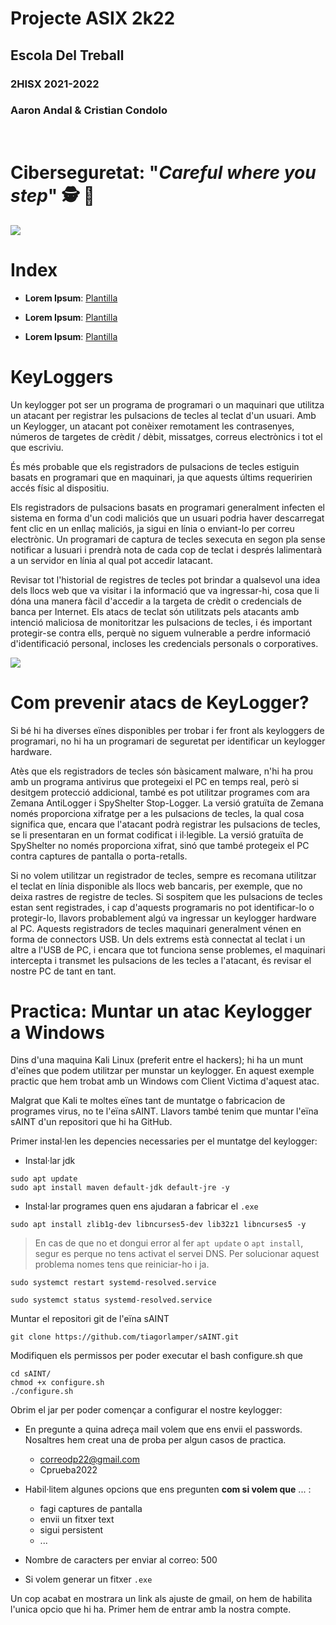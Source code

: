 # __Projecte ASIX 2k22__
## __Escola Del Treball__
### __2HISX 2021-2022__
### __Aaron Andal & Cristian Condolo__

<br>

# __Ciberseguretat__: "_Careful where you step_" 🕵️ 🔎

<div style="align: center; width: 100%">
    <img src="https://tec.mx/sites/default/files/styles/header_full/public/2021-08/ciberseguridad-tec-de-monterrey.jpg?itok=H3ibmb8t" />
</div>

# Index

* **Lorem Ipsum**: [Plantilla](https://github.com/KeshiKiD03/asixproject2k22/)


* **Lorem Ipsum**: [Plantilla](https://github.com/KeshiKiD03/asixproject2k22/)


* **Lorem Ipsum**: [Plantilla](https://github.com/KeshiKiD03/asixproject2k22/)



# KeyLoggers

Un keylogger pot ser un programa de programari o un maquinari que utilitza un atacant per registrar les pulsacions de tecles al teclat d'un usuari. Amb un Keylogger, un atacant pot conèixer remotament les contrasenyes, números de targetes de crèdit / dèbit, missatges, correus electrònics i tot el que escriviu.

És més probable que els registradors de pulsacions de tecles estiguin basats en programari que en maquinari, ja que aquests últims requeririen accés físic al dispositiu.

Els registradors de pulsacions basats en programari generalment infecten el sistema en forma d'un codi maliciós que un usuari podria haver descarregat fent clic en un enllaç maliciós, ja sigui en línia o enviant-lo per correu electrònic.
Un programari de captura de tecles sexecuta en segon pla sense notificar a lusuari i prendrà nota de cada cop de teclat i després lalimentarà a un servidor en línia al qual pot accedir latacant.

Revisar tot l'historial de registres de tecles pot brindar a qualsevol una idea dels llocs web que va visitar i la informació que va ingressar-hi, cosa que li dóna una manera fàcil d'accedir a la targeta de crèdit o credencials de banca per Internet. Els atacs de teclat són utilitzats pels atacants amb intenció maliciosa de monitoritzar les pulsacions de tecles, i és important protegir-se contra ells, perquè no siguem vulnerable a perdre informació d'identificació personal, incloses les credencials personals o corporatives.


<div style="align: center; width: 100%">
    <img src="https://hakin9.org/wp-content/uploads/2020/04/1.version_1.3.png" />
</div>


# Com prevenir atacs de KeyLogger?

Si bé hi ha diverses eïnes disponibles per trobar i fer front als keyloggers de programari, no hi ha un programari de seguretat per identificar un keylogger hardware.

Atès que els registradors de tecles són bàsicament malware, n'hi ha prou amb un programa antivirus que protegeixi el PC en temps real, però si desitgem protecció addicional, també es pot utilitzar programes com ara Zemana AntiLogger i SpyShelter Stop-Logger.
La versió gratuïta de Zemana només proporciona xifratge per a les pulsacions de tecles, la qual cosa significa que, encara que l'atacant podrà registrar les pulsacions de tecles, se li presentaran en un format codificat i il·legible.
La versió gratuïta de SpyShelter no només proporciona xifrat, sinó que també protegeix el PC contra captures de pantalla o porta-retalls.

Si no volem utilitzar un registrador de tecles, sempre es recomana utilitzar el teclat en línia disponible als llocs web bancaris, per exemple, que no deixa rastres de registre de tecles.
Si sospitem que les pulsacions de tecles estan sent registrades, i cap d'aquests programaris no pot identificar-lo o protegir-lo, llavors probablement algú va ingressar un keylogger hardware al PC.
Aquests registradors de tecles maquinari generalment vénen en forma de connectors USB. Un dels extrems està connectat al teclat i un altre a l'USB de PC, i encara que tot funciona sense problemes, el maquinari intercepta i transmet les pulsacions de les tecles a l'atacant, és revisar el nostre PC de tant en tant.

# Practica: Muntar un atac Keylogger a Windows
Dins d'una maquina Kali Linux (preferit entre el hackers); hi ha un munt d'eïnes que podem utilitzar per munstar un keylogger. En aquest exemple practic que hem trobat amb un Windows com Client Victima d'aquest atac.

Malgrat que Kali te moltes eïnes tant de muntatge o fabricacion de programes virus, no te l'eïna sAINT. Llavors també tenim que muntar l'eïna sAINT d'un repositori que hi ha GitHub.

Primer instal·len les depencies necessaries per el muntatge del keylogger:
- Instal·lar jdk
```
sudo apt update
sudo apt install maven default-jdk default-jre -y
```

- Instal·lar programes quen ens ajudaran a fabricar el ``.exe``
```
sudo apt install zlib1g-dev libncurses5-dev lib32z1 libncurses5 -y
```

> En cas de que no et dongui error al fer ``apt update`` o ``apt install``, segur es perque no tens activat el servei DNS. Per solucionar aquest problema nomes tens que reiniciar-ho i ja.
```
sudo systemct restart systemd-resolved.service

sudo systemct status systemd-resolved.service
```

Muntar el repositori git de l'eïna sAINT
```
git clone https://github.com/tiagorlamper/sAINT.git
```

Modifiquen els permissos per poder executar el bash configure.sh que 
```
cd sAINT/
chmod +x configure.sh
./configure.sh
```

Obrim el jar per poder començar a configurar el nostre keylogger:
- En pregunte a quina adreça mail volem que ens envii el passwords. Nosaltres hem creat una de proba per algun casos de practica.
  - correodp22@gmail.com
  - Cprueba2022

- Habil·litem algunes opcions que ens pregunten __com si volem que__ ... :
    - fagi captures de pantalla
    - envii un fitxer text
    - sigui persistent
    - ...

- Nombre de caracters per enviar al correo: 500

- Si volem generar un fitxer ``.exe``

Un cop acabat en mostrara un link als ajuste de gmail, on hem de habilita l'unica opcio que hi ha. Primer hem de entrar amb la nostra compte.

